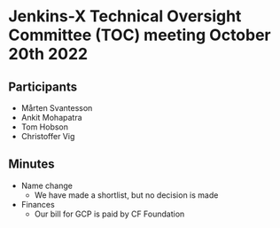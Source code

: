 # Jenkins-X Technical Oversight Committee (TOC) meeting October 20th 2022

## Participants

- Mårten Svantesson
- Ankit Mohapatra
- Tom Hobson
- Christoffer Vig

## Minutes

- Name change
  - We have made a shortlist, but no decision is made
- Finances
  - Our bill for GCP is paid by CF Foundation